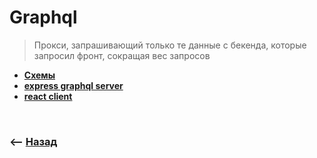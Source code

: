 # Graphql
> Прокси, запрашивающий только те данные с бекенда, которые запросил фронт, сокращая вес запросов

* **<a href="./pages/scema/readme.md">Схемы</a>**
* **<a href="./pages/server/readme.md">express graphql server</a>**
* **<a href="./pages/react-client/readme.md">react client</a>**

<br>

### ⟵ **<a href="../../readme.md">Назад</a>**